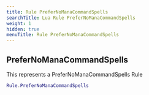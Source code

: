 ```yaml
---
title: Rule PreferNoManaCommandSpells
searchTitle: Lua Rule PreferNoManaCommandSpells
weight: 1
hidden: true
menuTitle: Rule PreferNoManaCommandSpells
---
```

## PreferNoManaCommandSpells

This represents a PreferNoManaCommandSpells Rule
```lua
Rule.PreferNoManaCommandSpells
```